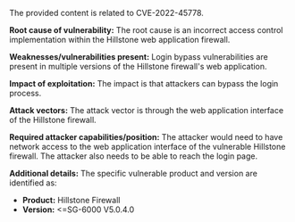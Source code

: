 The provided content is related to CVE-2022-45778.

**Root cause of vulnerability:**
The root cause is an incorrect access control implementation within the Hillstone web application firewall.

**Weaknesses/vulnerabilities present:**
Login bypass vulnerabilities are present in multiple versions of the Hillstone firewall's web application.

**Impact of exploitation:**
The impact is that attackers can bypass the login process.

**Attack vectors:**
The attack vector is through the web application interface of the Hillstone firewall.

**Required attacker capabilities/position:**
The attacker would need to have network access to the web application interface of the vulnerable Hillstone firewall.
The attacker also needs to be able to reach the login page.

**Additional details:**
The specific vulnerable product and version are identified as:
- **Product:** Hillstone Firewall
- **Version:** <=SG-6000 V5.0.4.0